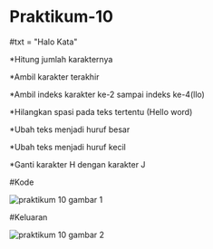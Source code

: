 # Praktikum-10

#txt = "Halo Kata"

*Hitung jumlah karakternya

*Ambil karakter terakhir

*Ambil indeks karakter ke-2 sampai indeks ke-4(llo)

*Hilangkan spasi pada teks tertentu (Hello word)

*Ubah teks menjadi huruf besar

*Ubah teks menjadi huruf kecil

*Ganti karakter H dengan karakter J

#Kode

![praktikum 10 gambar 1](https://user-images.githubusercontent.com/116246238/213125080-16d9761b-f4f2-4efd-802f-17ebbda1eb7d.png)

#Keluaran

![praktikum 10 gambar 2](https://user-images.githubusercontent.com/116246238/213125239-b6597ae4-1d22-4ea3-8b82-04033640b7df.png)
